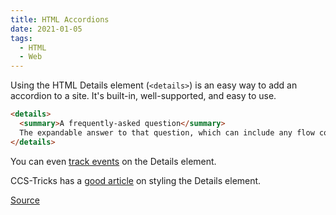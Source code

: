 ```yaml
---
title: HTML Accordions
date: 2021-01-05
tags:
  - HTML
  - Web
---
```


Using the HTML Details element (`<details>`) is an easy way to add an accordion to a site. It's built-in, well-supported, and easy to use.

```html
<details>
  <summary>A frequently-asked question</summary>
  The expandable answer to that question, which can include any flow content.
</details>
```

You can even [track events](https://developer.mozilla.org/en-US/docs/Web/HTML/Element/details#Events) on the Details element.

CCS-Tricks has a [good article](https://css-tricks.com/quick-reminder-that-details-summary-is-the-easiest-way-ever-to-make-an-accordion/) on styling the Details element.

[Source](https://developer.mozilla.org/en-US/docs/Web/HTML/Element/details)
